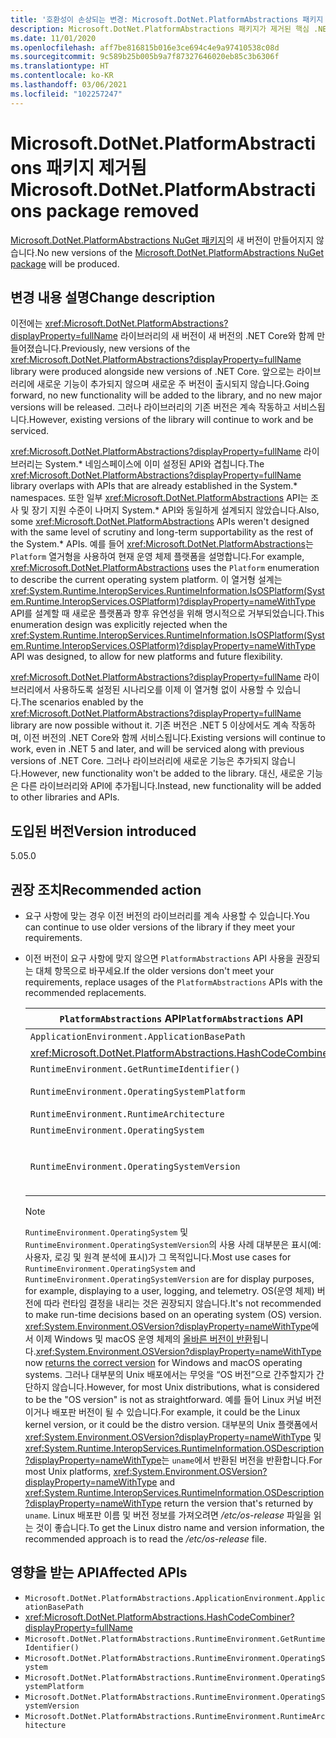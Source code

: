 ```yaml
---
title: '호환성이 손상되는 변경: Microsoft.DotNet.PlatformAbstractions 패키지 제거됨'
description: Microsoft.DotNet.PlatformAbstractions 패키지가 제거된 핵심 .NET 라이브러리의 .NET 5 호환성이 손상되는 변경에 대해 알아봅니다.
ms.date: 11/01/2020
ms.openlocfilehash: aff7be816815b016e3ce694c4e9a97410538c08d
ms.sourcegitcommit: 9c589b25b005b9a7f87327646020eb85c3b6306f
ms.translationtype: HT
ms.contentlocale: ko-KR
ms.lasthandoff: 03/06/2021
ms.locfileid: "102257247"
---
```

# <a name="microsoftdotnetplatformabstractions-package-removed"></a><span data-ttu-id="4adf0-103">Microsoft.DotNet.PlatformAbstractions 패키지 제거됨</span><span class="sxs-lookup"><span data-stu-id="4adf0-103">Microsoft.DotNet.PlatformAbstractions package removed</span></span>

<span data-ttu-id="4adf0-104">[Microsoft.DotNet.PlatformAbstractions NuGet 패키지](https://www.nuget.org/packages/Microsoft.DotNet.PlatformAbstractions/)의 새 버전이 만들어지지 않습니다.</span><span class="sxs-lookup"><span data-stu-id="4adf0-104">No new versions of the [Microsoft.DotNet.PlatformAbstractions NuGet package](https://www.nuget.org/packages/Microsoft.DotNet.PlatformAbstractions/) will be produced.</span></span>

## <a name="change-description"></a><span data-ttu-id="4adf0-105">변경 내용 설명</span><span class="sxs-lookup"><span data-stu-id="4adf0-105">Change description</span></span>

<span data-ttu-id="4adf0-106">이전에는 <xref:Microsoft.DotNet.PlatformAbstractions?displayProperty=fullName> 라이브러리의 새 버전이 새 버전의 .NET Core와 함께 만들어졌습니다.</span><span class="sxs-lookup"><span data-stu-id="4adf0-106">Previously, new versions of the <xref:Microsoft.DotNet.PlatformAbstractions?displayProperty=fullName> library were produced alongside new versions of .NET Core.</span></span> <span data-ttu-id="4adf0-107">앞으로는 라이브러리에 새로운 기능이 추가되지 않으며 새로운 주 버전이 출시되지 않습니다.</span><span class="sxs-lookup"><span data-stu-id="4adf0-107">Going forward, no new functionality will be added to the library, and no new major versions will be released.</span></span> <span data-ttu-id="4adf0-108">그러나 라이브러리의 기존 버전은 계속 작동하고 서비스됩니다.</span><span class="sxs-lookup"><span data-stu-id="4adf0-108">However, existing versions of the library will continue to work and be serviced.</span></span>

<span data-ttu-id="4adf0-109"><xref:Microsoft.DotNet.PlatformAbstractions?displayProperty=fullName> 라이브러리는 System.\* 네임스페이스에 이미 설정된 API와 겹칩니다.</span><span class="sxs-lookup"><span data-stu-id="4adf0-109">The <xref:Microsoft.DotNet.PlatformAbstractions?displayProperty=fullName> library overlaps with APIs that are already established in the System.\* namespaces.</span></span> <span data-ttu-id="4adf0-110">또한 일부 <xref:Microsoft.DotNet.PlatformAbstractions> API는 조사 및 장기 지원 수준이 나머지 System.\* API와 동일하게 설계되지 않았습니다.</span><span class="sxs-lookup"><span data-stu-id="4adf0-110">Also, some <xref:Microsoft.DotNet.PlatformAbstractions> APIs weren't designed with the same level of scrutiny and long-term supportability as the rest of the System.\* APIs.</span></span> <span data-ttu-id="4adf0-111">예를 들어 <xref:Microsoft.DotNet.PlatformAbstractions>는 `Platform` 열거형을 사용하여 현재 운영 체제 플랫폼을 설명합니다.</span><span class="sxs-lookup"><span data-stu-id="4adf0-111">For example, <xref:Microsoft.DotNet.PlatformAbstractions> uses the `Platform` enumeration to describe the current operating system platform.</span></span> <span data-ttu-id="4adf0-112">이 열거형 설계는 <xref:System.Runtime.InteropServices.RuntimeInformation.IsOSPlatform(System.Runtime.InteropServices.OSPlatform)?displayProperty=nameWithType> API를 설계할 때 새로운 플랫폼과 향후 유연성을 위해 명시적으로 거부되었습니다.</span><span class="sxs-lookup"><span data-stu-id="4adf0-112">This enumeration design was explicitly rejected when the <xref:System.Runtime.InteropServices.RuntimeInformation.IsOSPlatform(System.Runtime.InteropServices.OSPlatform)?displayProperty=nameWithType> API was designed, to allow for new platforms and future flexibility.</span></span>

<span data-ttu-id="4adf0-113"><xref:Microsoft.DotNet.PlatformAbstractions?displayProperty=fullName> 라이브러리에서 사용하도록 설정된 시나리오를 이제 이 열거형 없이 사용할 수 있습니다.</span><span class="sxs-lookup"><span data-stu-id="4adf0-113">The scenarios enabled by the <xref:Microsoft.DotNet.PlatformAbstractions?displayProperty=fullName> library are now possible without it.</span></span> <span data-ttu-id="4adf0-114">기존 버전은 .NET 5 이상에서도 계속 작동하며, 이전 버전의 .NET Core와 함께 서비스됩니다.</span><span class="sxs-lookup"><span data-stu-id="4adf0-114">Existing versions will continue to work, even in .NET 5 and later, and will be serviced along with previous versions of .NET Core.</span></span> <span data-ttu-id="4adf0-115">그러나 라이브러리에 새로운 기능은 추가되지 않습니다.</span><span class="sxs-lookup"><span data-stu-id="4adf0-115">However, new functionality won't be added to the library.</span></span> <span data-ttu-id="4adf0-116">대신, 새로운 기능은 다른 라이브러리와 API에 추가됩니다.</span><span class="sxs-lookup"><span data-stu-id="4adf0-116">Instead, new functionality will be added to other libraries and APIs.</span></span>

## <a name="version-introduced"></a><span data-ttu-id="4adf0-117">도입된 버전</span><span class="sxs-lookup"><span data-stu-id="4adf0-117">Version introduced</span></span>

<span data-ttu-id="4adf0-118">5.0</span><span class="sxs-lookup"><span data-stu-id="4adf0-118">5.0</span></span>

## <a name="recommended-action"></a><span data-ttu-id="4adf0-119">권장 조치</span><span class="sxs-lookup"><span data-stu-id="4adf0-119">Recommended action</span></span>

- <span data-ttu-id="4adf0-120">요구 사항에 맞는 경우 이전 버전의 라이브러리를 계속 사용할 수 있습니다.</span><span class="sxs-lookup"><span data-stu-id="4adf0-120">You can continue to use older versions of the library if they meet your requirements.</span></span>

- <span data-ttu-id="4adf0-121">이전 버전이 요구 사항에 맞지 않으면 `PlatformAbstractions` API 사용을 권장되는 대체 항목으로 바꾸세요.</span><span class="sxs-lookup"><span data-stu-id="4adf0-121">If the older versions don't meet your requirements, replace usages of the `PlatformAbstractions` APIs with the recommended replacements.</span></span>

  | <span data-ttu-id="4adf0-122">`PlatformAbstractions` API</span><span class="sxs-lookup"><span data-stu-id="4adf0-122">`PlatformAbstractions` API</span></span> | <span data-ttu-id="4adf0-123">권장된 대체</span><span class="sxs-lookup"><span data-stu-id="4adf0-123">Recommended replacement</span></span> |
  |-|-|
  | `ApplicationEnvironment.ApplicationBasePath` | <xref:System.AppContext.BaseDirectory?displayProperty=nameWithType> |
  | <xref:Microsoft.DotNet.PlatformAbstractions.HashCodeCombiner> | <xref:System.HashCode?displayProperty=nameWithType> |
  | `RuntimeEnvironment.GetRuntimeIdentifier()` | <xref:System.Runtime.InteropServices.RuntimeInformation.RuntimeIdentifier?displayProperty=nameWithType> |
  | `RuntimeEnvironment.OperatingSystemPlatform` | <xref:System.Runtime.InteropServices.RuntimeInformation.IsOSPlatform(System.Runtime.InteropServices.OSPlatform)?displayProperty=nameWithType> |
  | `RuntimeEnvironment.RuntimeArchitecture` | <xref:System.Runtime.InteropServices.RuntimeInformation.ProcessArchitecture?displayProperty=nameWithType> |
  | `RuntimeEnvironment.OperatingSystem` | <xref:System.Runtime.InteropServices.RuntimeInformation.OSDescription?displayProperty=nameWithType> |
  | `RuntimeEnvironment.OperatingSystemVersion` | <span data-ttu-id="4adf0-124"><xref:System.Runtime.InteropServices.RuntimeInformation.OSDescription?displayProperty=nameWithType> 및 <xref:System.Environment.OSVersion?displayProperty=nameWithType></span><span class="sxs-lookup"><span data-stu-id="4adf0-124"><xref:System.Runtime.InteropServices.RuntimeInformation.OSDescription?displayProperty=nameWithType> and <xref:System.Environment.OSVersion?displayProperty=nameWithType></span></span> |

  > [!NOTE]
  > <span data-ttu-id="4adf0-125">`RuntimeEnvironment.OperatingSystem` 및 `RuntimeEnvironment.OperatingSystemVersion`의 사용 사례 대부분은 표시(예: 사용자, 로깅 및 원격 분석에 표시)가 그 목적입니다.</span><span class="sxs-lookup"><span data-stu-id="4adf0-125">Most use cases for `RuntimeEnvironment.OperatingSystem` and `RuntimeEnvironment.OperatingSystemVersion` are for display purposes, for example, displaying to a user, logging, and telemetry.</span></span> <span data-ttu-id="4adf0-126">OS(운영 체제) 버전에 따라 런타임 결정을 내리는 것은 권장되지 않습니다.</span><span class="sxs-lookup"><span data-stu-id="4adf0-126">It's not recommended to make run-time decisions based on an operating system (OS) version.</span></span> <span data-ttu-id="4adf0-127"><xref:System.Environment.OSVersion?displayProperty=nameWithType>에서 이제 Windows 및 macOS 운영 체제의 [올바른 버전이 반환](environment-osversion-returns-correct-version.md)됩니다.</span><span class="sxs-lookup"><span data-stu-id="4adf0-127"><xref:System.Environment.OSVersion?displayProperty=nameWithType> now [returns the correct version](environment-osversion-returns-correct-version.md) for Windows and macOS operating systems.</span></span> <span data-ttu-id="4adf0-128">그러나 대부분의 Unix 배포에서는 무엇을 “OS 버전”으로 간주할지가 간단하지 않습니다.</span><span class="sxs-lookup"><span data-stu-id="4adf0-128">However, for most Unix distributions, what is considered to be the "OS version" is not as straightforward.</span></span> <span data-ttu-id="4adf0-129">예를 들어 Linux 커널 버전이거나 배포판 버전이 될 수 있습니다.</span><span class="sxs-lookup"><span data-stu-id="4adf0-129">For example, it could be the Linux kernel version, or it could be the distro version.</span></span> <span data-ttu-id="4adf0-130">대부분의 Unix 플랫폼에서 <xref:System.Environment.OSVersion?displayProperty=nameWithType> 및 <xref:System.Runtime.InteropServices.RuntimeInformation.OSDescription?displayProperty=nameWithType>는 `uname`에서 반환된 버전을 반환합니다.</span><span class="sxs-lookup"><span data-stu-id="4adf0-130">For most Unix platforms, <xref:System.Environment.OSVersion?displayProperty=nameWithType> and <xref:System.Runtime.InteropServices.RuntimeInformation.OSDescription?displayProperty=nameWithType> return the version that's returned by `uname`.</span></span> <span data-ttu-id="4adf0-131">Linux 배포판 이름 및 버전 정보를 가져오려면 */etc/os-release* 파일을 읽는 것이 좋습니다.</span><span class="sxs-lookup"><span data-stu-id="4adf0-131">To get the Linux distro name and version information, the recommended approach is to read the */etc/os-release* file.</span></span>

## <a name="affected-apis"></a><span data-ttu-id="4adf0-132">영향을 받는 API</span><span class="sxs-lookup"><span data-stu-id="4adf0-132">Affected APIs</span></span>

- `Microsoft.DotNet.PlatformAbstractions.ApplicationEnvironment.ApplicationBasePath`
- <xref:Microsoft.DotNet.PlatformAbstractions.HashCodeCombiner?displayProperty=fullName>
- `Microsoft.DotNet.PlatformAbstractions.RuntimeEnvironment.GetRuntimeIdentifier()`
- `Microsoft.DotNet.PlatformAbstractions.RuntimeEnvironment.OperatingSystem`
- `Microsoft.DotNet.PlatformAbstractions.RuntimeEnvironment.OperatingSystemPlatform`
- `Microsoft.DotNet.PlatformAbstractions.RuntimeEnvironment.OperatingSystemVersion`
- `Microsoft.DotNet.PlatformAbstractions.RuntimeEnvironment.RuntimeArchitecture`

<!--

### Category

Core .NET libraries

### Affected APIs

- `P:Microsoft.DotNet.PlatformAbstractions.ApplicationEnvironment.ApplicationBasePath`
- `T:Microsoft.DotNet.PlatformAbstractions.HashCodeCombiner`
- `M:Microsoft.DotNet.PlatformAbstractions.RuntimeEnvironment.GetRuntimeIdentifier`
- `P:Microsoft.DotNet.PlatformAbstractions.RuntimeEnvironment.OperatingSystem`
- `P:Microsoft.DotNet.PlatformAbstractions.RuntimeEnvironment.OperatingSystemPlatform`
- `P:Microsoft.DotNet.PlatformAbstractions.RuntimeEnvironment.OperatingSystemVersion`
- `P:Microsoft.DotNet.PlatformAbstractions.RuntimeEnvironment.RuntimeArchitecture`

-->

